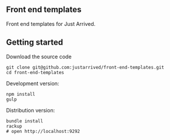 ## Front end templates

Front end templates for Just Arrived.

## Getting started

Download the source code

```
git clone git@github.com:justarrived/front-end-templates.git
cd front-end-templates
```

Development version:

```
npm install
gulp
```

Distribution version:

```
bundle install
rackup
# open http://localhost:9292
```
